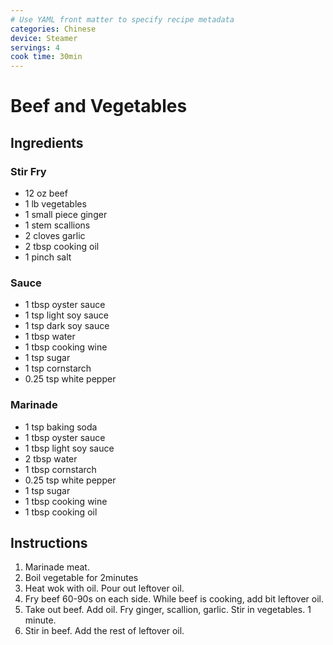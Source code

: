 ```yaml
---
# Use YAML front matter to specify recipe metadata
categories: Chinese
device: Steamer
servings: 4
cook time: 30min
---
```


# Beef and Vegetables

## Ingredients

### Stir Fry

- 12 oz beef
- 1 lb vegetables
- 1 small piece ginger
- 1 stem scallions
- 2 cloves garlic
- 2 tbsp cooking oil
- 1 pinch salt

### Sauce

- 1 tbsp oyster sauce
- 1 tsp light soy sauce
- 1 tsp dark soy sauce
- 1 tbsp water
- 1 tbsp cooking wine
- 1 tsp sugar
- 1 tsp cornstarch
- 0.25 tsp white pepper

### Marinade

- 1 tsp baking soda
- 1 tbsp oyster sauce
- 1 tbsp light soy sauce
- 2 tbsp water
- 1 tbsp cornstarch
- 0.25 tsp white pepper
- 1 tsp sugar
- 1 tbsp cooking wine
- 1 tbsp cooking oil

## Instructions

1. Marinade meat.
2. Boil vegetable for 2minutes
3. Heat wok with oil. Pour out leftover oil.
4. Fry beef 60-90s on each side. While beef is cooking, add bit leftover oil.
5. Take out beef. Add oil. Fry ginger, scallion, garlic. Stir in vegetables. 1 minute.
6. Stir in beef. Add the rest of leftover oil.
